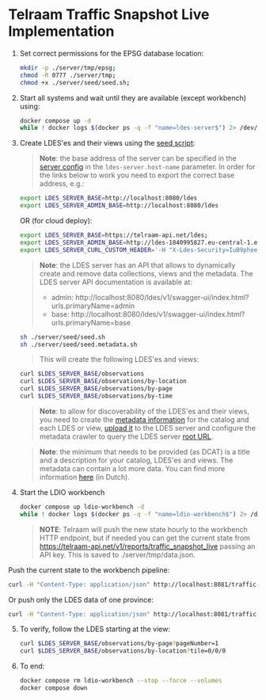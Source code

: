 # Telraam Traffic Snapshot Live Implementation
1. Set correct permissions for the EPSG database location:
    ```bash
    mkdir -p ./server/tmp/epsg;
    chmod -R 0777 ./server/tmp;
    chmod +x ./server/seed/seed.sh;
    ```

2. Start all systems and wait until they are available (except workbench) using:
    ```bash
    docker compose up -d
    while ! docker logs $(docker ps -q -f "name=ldes-server$") 2> /dev/null | grep 'Cancelled mongock lock daemon' ; do sleep 1; done
    ```

3. Create LDES'es and their views using the [seed script](./server/seed/seed.sh):
    > **Note**: the base address of the server can be specified in the [server config](./server/config.yml) in the `ldes-server.host-name` parameter. In order for the links below to work you need to export the correct base address, e.g.:
    ```bash
    export LDES_SERVER_BASE=http://localhost:8080/ldes
    export LDES_SERVER_ADMIN_BASE=http://localhost:8080/ldes
    ```
    OR (for cloud deploy):
    ```bash
    export LDES_SERVER_BASE=https://telraam-api.net/ldes;
    export LDES_SERVER_ADMIN_BASE=http://ldes-1840995827.eu-central-1.elb.amazonaws.com/ldes
    export LDES_SERVER_CURL_CUSTOM_HEADER='-H "X-Ldes-Security=IuB9phee8eseiphoh3thieY9Ahpeelai"'
    ```

    > **Note**: the LDES server has an API that allows to dynamically create and remove data collections, views and the metadata. The LDES server API documentation is available at: 
    > * admin: http://localhost:8080/ldes/v1/swagger-ui/index.html?urls.primaryName=admin
    > * base:  http://localhost:8080/ldes/v1/swagger-ui/index.html?urls.primaryName=base

    ```bash
    sh ./server/seed/seed.sh
    sh ./server/seed/seed.metadata.sh
    ```
    > This will create the following LDES'es and views:
    ```bash
    curl $LDES_SERVER_BASE/observations
    curl $LDES_SERVER_BASE/observations/by-location
    curl $LDES_SERVER_BASE/observations/by-page
    curl $LDES_SERVER_BASE/observations/by-time
    ```

    > **Note**: to allow for discoverability of the LDES'es and their views, you need to create the [metadata information](./server/seed/dcat/) for the catalog and each LDES or view, [upload it](./server/seed/seed.metadata.sh) to the LDES server and configure the metadata crawler to query the LDES server [root URL](http://localhost:8080).

    > **Note**: the minimum that needs to be provided (as DCAT) is a title and a description for your catalog, LDES'es and views. The metadata can contain a lot more data. You can find more information [here](https://www.vlaanderen.be/geopunt/vlaams-geoportaal/metadata/metadata-in-vlaanderen) (in Dutch).

4. Start the LDIO workbench
    ```bash
    docker compose up ldio-workbench -d
    while ! docker logs $(docker ps -q -f "name=ldio-workbench$") 2> /dev/null | grep 'Started Application in' ; do sleep 1; done
    ```

    > **NOTE**: Telraam will push the new state hourly to the workbench HTTP endpoint, but if needed you can get the current state from https://telraam-api.net/v1/reports/traffic_snapshot_live passing an API key. This is saved to ./server/tmp/data.json.

Push the current state to the workbench pipeline:
```bash
curl -H "Content-Type: application/json" http://localhost:8081/traffic-pipeline -d @./server/tmp/data.json
```

Or push only the LDES data of one province:
```bash
curl -H "Content-Type: application/json" http://localhost:8081/traffic-pipeline -d @./server/data/Antwerpen_features.json
```

5. To verify, follow the LDES starting at the view:
    ```bash
    curl $LDES_SERVER_BASE/observations/by-page?pageNumber=1
    curl $LDES_SERVER_BASE/observations/by-location?tile=0/0/0
    ```

6. To end:
    ```bash
    docker compose rm ldio-workbench --stop --force --volumes
    docker compose down
    ```
